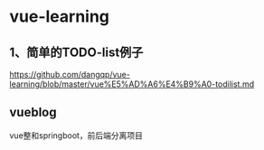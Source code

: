 # vue-learning
## 1、简单的TODO-list例子
https://github.com/dangqp/vue-learning/blob/master/vue%E5%AD%A6%E4%B9%A0-todilist.md

## vueblog
  vue整和springboot，前后端分离项目
